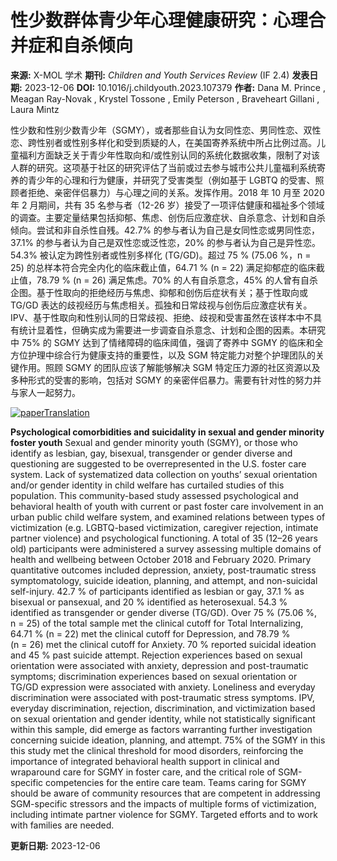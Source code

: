 # 性少数群体青少年心理健康研究：心理合并症和自杀倾向

**来源:** X-MOL 学术
**期刊:** *Children and Youth Services Review* (IF 2.4)
**发表日期:** 2023-12-06
**DOI:** 10.1016/j.childyouth.2023.107379
**作者:** Dana M. Prince , Meagan Ray-Novak , Krystel Tossone , Emily Peterson , Braveheart Gillani , Laura Mintz

性少数和性别少数青少年（SGMY），或者那些自认为女同性恋、男同性恋、双性恋、跨性别者或性别多样化和受到质疑的人，在美国寄养系统中所占比例过高。儿童福利方面缺乏关于青少年性取向和/或性别认同的系统化数据收集，限制了对该人群的研究。这项基于社区的研究评估了当前或过去参与城市公共儿童福利系统寄养的青少年的心理和行为健康，并研究了受害类型（例如基于 LGBTQ 的受害、照顾者拒绝、亲密伴侣暴力）与心理之间的关系。发挥作用。2018 年 10 月至 2020 年 2 月期间，共有 35 名参与者（12-26 岁）接受了一项评估健康和福祉多个领域的调查。主要定量结果包括抑郁、焦虑、创伤后应激症状、自杀意念、计划和自杀倾向。尝试和非自杀性自残。42.7% 的参与者认为自己是女同性恋或男同性恋，37.1% 的参与者认为自己是双性恋或泛性恋，20% 的参与者认为自己是异性恋。54.3% 被认定为跨性别者或性别多样化 (TG/GD)。超过 75 % (75.06 %，n = 25) 的总样本符合完全内化的临床截止值，64.71 % (n = 22) 满足抑郁症的临床截止值，78.79 % (n = 26) 满足焦虑。70% 的人有自杀意念，45% 的人曾有自杀企图。基于性取向的拒绝经历与焦虑、抑郁和创伤后症状有关；基于性取向或 TG/GD 表达的歧视经历与焦虑相关。孤独和日常歧视与创伤后应激症状有关。IPV、基于性取向和性别认同的日常歧视、拒绝、歧视和受害虽然在该样本中不具有统计显着性，但确实成为需要进一步调查自杀意念、计划和企图的因素。本研究中 75% 的 SGMY 达到了情绪障碍的临床阈值，强调了寄养中 SGMY 的临床和全方位护理中综合行为健康支持的重要性，以及 SGM 特定能力对整个护理团队的关键作用。照顾 SGMY 的团队应该了解能够解决 SGM 特定压力源的社区资源以及多种形式的受害的影响，包括对 SGMY 的亲密伴侣暴力。需要有针对性的努力并与家人一起努力。

[![paperTranslation](https://scdn.x-mol.com/jcss/images/paperTranslation.png)](/paper)

**Psychological comorbidities and suicidality in sexual and gender minority foster youth** Sexual and gender minority youth (SGMY), or those who identify as lesbian, gay, bisexual, transgender or gender diverse and questioning are suggested to be overrepresented in the U.S. foster care system. Lack of systematized data collection on youths’ sexual orientation and/or gender identity in child welfare has curtailed studies of this population. This community-based study assessed psychological and behavioral health of youth with current or past foster care involvement in an urban public child welfare system, and examined relations between types of victimization (e.g. LGBTQ-based victimization, caregiver rejection, intimate partner violence) and psychological functioning. A total of 35 (12–26 years old) participants were administered a survey assessing multiple domains of health and wellbeing between October 2018 and February 2020. Primary quantitative outcomes included depression, anxiety, post-traumatic stress symptomatology, suicide ideation, planning, and attempt, and non-suicidal self-injury. 42.7 % of participants identified as lesbian or gay, 37.1 % as bisexual or pansexual, and 20 % identified as heterosexual. 54.3 % identified as transgender or gender diverse (TG/GD). Over 75 % (75.06 %, n = 25) of the total sample met the clinical cutoff for Total Internalizing, 64.71 % (n = 22) met the clinical cutoff for Depression, and 78.79 % (n = 26) met the clinical cutoff for Anxiety. 70 % reported suicidal ideation and 45 % past suicide attempt. Rejection experiences based on sexual orientation were associated with anxiety, depression and post-traumatic symptoms; discrimination experiences based on sexual orientation or TG/GD expression were associated with anxiety. Loneliness and everyday discrimination were associated with post-traumatic stress symptoms. IPV, everyday discrimination, rejection, discrimination, and victimization based on sexual orientation and gender identity, while not statistically significant within this sample, did emerge as factors warranting further investigation concerning suicide ideation, planning, and attempt. 75% of the SGMY in this this study met the clinical threshold for mood disorders, reinforcing the importance of integrated behavioral health support in clinical and wraparound care for SGMY in foster care, and the critical role of SGM-specific competencies for the entire care team. Teams caring for SGMY should be aware of community resources that are competent in addressing SGM-specific stressors and the impacts of multiple forms of victimization, including intimate partner violence for SGMY. Targeted efforts and to work with families are needed.

**更新日期:** 2023-12-06
